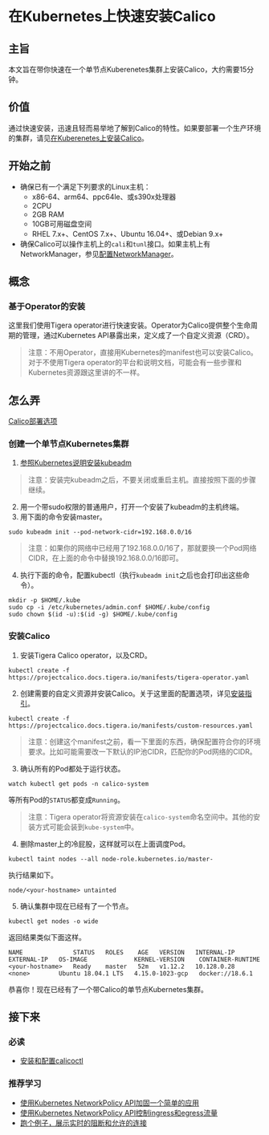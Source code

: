 # 在Kubernetes上快速安装Calico

## 主旨

本文旨在带你快速在一个单节点Kuberenetes集群上安装Calico，大约需要15分钟。

## 价值

通过快速安装，迅速且轻而易举地了解到Calico的特性。如果要部署一个生产环境的集群，请见[在Kuberenetes上安装Calico](00Kubernetes.md)。

## 开始之前

- 确保已有一个满足下列要求的Linux主机：
    - x86-64、arm64、ppc64le、或s390x处理器
    - 2CPU
    - 2GB RAM
    - 10GB可用磁盘空间
    - RHEL 7.x+、CentOS 7.x+、Ubuntu 16.04+、或Debian 9.x+
- 确保Calico可以操作主机上的`cali`和`tunl`接口。如果主机上有NetworkManager，参见[配置NetworkManager](../../05运维/10排错/01排错及诊断.md#配置networkmanager)。

## 概念

### 基于Operator的安装

这里我们使用Tigera operator进行快速安装。Operator为Calico提供整个生命周期的管理，通过Kubernetes API暴露出来，定义成了一个自定义资源（CRD）。

> 注意：不用Operator，直接用Kubernetes的manifest也可以安装Calico。对于不使用Tigera operator的平台和说明文档，可能会有一些步骤和Kubernetes资源跟这里讲的不一样。

## 怎么弄

[Calico部署选项](../../Calico%E9%83%A8%E7%BD%B2%E9%80%89%E9%A1%B9.md)

### 创建一个单节点Kubernetes集群

1. [参照Kubernetes说明安装kubeadm](https://kubernetes.io/docs/setup/production-environment/tools/kubeadm/install-kubeadm/)

> 注意：安装完kubeadm之后，不要关闭或重启主机。直接按照下面的步骤继续。

2. 用一个带sudo权限的普通用户，打开一个安装了kubeadm的主机终端。
3. 用下面的命令安装master。

```shell
sudo kubeadm init --pod-network-cidr=192.168.0.0/16
```

> 注意：如果你的网络中已经用了192.168.0.0/16了，那就要换一个Pod网络CIDR，在上面的命令中替换192.168.0.0/16即可。

4. 执行下面的命令，配置kubectl（执行`kubeadm init`之后也会打印出这些命令）。

```shell
mkdir -p $HOME/.kube
sudo cp -i /etc/kubernetes/admin.conf $HOME/.kube/config
sudo chown $(id -u):$(id -g) $HOME/.kube/config
```

### 安装Calico

1. 安装Tigera Calico operator，以及CRD。

```
kubectl create -f https://projectcalico.docs.tigera.io/manifests/tigera-operator.yaml
```

2. 创建需要的自定义资源并安装Calico。关于这里面的配置选项，详见[安装指引](../../06%E5%8F%82%E8%80%83/02安装.md)。

```
kubectl create -f https://projectcalico.docs.tigera.io/manifests/custom-resources.yaml
```

> 注意：创建这个manifest之前，看一下里面的东西，确保配置符合你的环境要求。比如可能需要改一下默认的IP池CIDR，匹配你的Pod网络的CIDR。

3. 确认所有的Pod都处于运行状态。

```
watch kubectl get pods -n calico-system
```

等所有Pod的`STATUS`都变成`Running`。

> 注意：Tigera operator将资源安装在`calico-system`命名空间中。其他的安装方式可能会装到`kube-system`中。

4. 删除master上的冷屁股，这样就可以在上面调度Pod。

```
kubectl taint nodes --all node-role.kubernetes.io/master-
```

执行结果如下。

```
node/<your-hostname> untainted
```

5. 确认集群中现在已经有了一个节点。

```
kubectl get nodes -o wide
```

返回结果类似下面这样。

```
NAME              STATUS   ROLES    AGE   VERSION   INTERNAL-IP   EXTERNAL-IP   OS-IMAGE             KERNEL-VERSION    CONTAINER-RUNTIME
<your-hostname>   Ready    master   52m   v1.12.2   10.128.0.28   <none>        Ubuntu 18.04.1 LTS   4.15.0-1023-gcp   docker://18.6.1
```

恭喜你！现在已经有了一个带Calico的单节点Kubernetes集群。

## 接下来

### 必读

- [安装和配置calicoctl](../../05%E8%BF%90%E7%BB%B4/02calicoctl/01安装calicoctl.md)

### 推荐学习

- [使用Kubernetes NetworkPolicy API加固一个简单的应用](../../04%E5%AE%89%E5%85%A8/03策略入门/02K8S策略/03K8S策略，基础教程.md)
- [使用Kubernetes NetworkPolicy API控制ingress和egress流量](../../04%E5%AE%89%E5%85%A8/03策略入门/02K8S策略/04K8S策略，高级教程.md)
- [跑个例子，展示实时的阻断和允许的连接](../../04%E5%AE%89%E5%85%A8/03策略入门/02K8S策略/02K8S策略，一个demo.md)